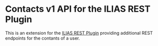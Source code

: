 Contacts v1 API for the ILIAS REST Plugin
=========================================
This is an extension for the [ILIAS REST Plugin](https://github.com/hrz-unimr/Ilias.RESTPlugin)
providing additional REST endpoints for the contants of a user.


